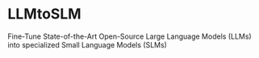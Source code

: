 # LLMtoSLM
Fine-Tune State-of-the-Art Open-Source Large Language Models (LLMs) into specialized Small Language Models (SLMs)
